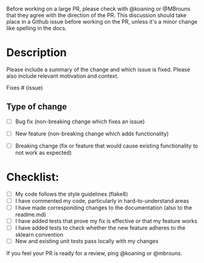 Before working on a large PR, please check with @koaning or @MBrouns that they agree with the direction of the PR. This discussion should take place in a Github issue before working on the PR, unless it's a minor change like spelling in the docs. 

# Description

Please include a summary of the change and which issue is fixed. Please also include relevant motivation and context.

Fixes # (issue)

## Type of change
- [ ] Bug fix (non-breaking change which fixes an issue)
- [ ] New feature (non-breaking change which adds functionality)
- [ ] Breaking change (fix or feature that would cause existing functionality to not work as expected)


# Checklist:

- [ ] My code follows the style guidelines (flake8)
- [ ] I have commented my code, particularly in hard-to-understand areas
- [ ] I have made corresponding changes to the documentation (also to the readme.md)
- [ ] I have added tests that prove my fix is effective or that my feature works
- [ ] I have added tests to check whether the new feature adheres to the sklearn convention
- [ ] New and existing unit tests pass locally with my changes

If you feel your PR is ready for a review, ping @koaning or @mbrouns. 
